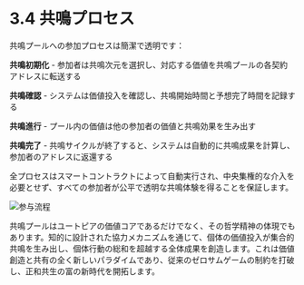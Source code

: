 # 3.4 共鳴プロセス

共鳴プールへの参加プロセスは簡潔で透明です：

**共鳴初期化** - 参加者は共鳴次元を選択し、対応する価値を共鳴プールの各契約アドレスに転送する

**共鳴確認** - システムは価値投入を確認し、共鳴開始時間と予想完了時間を記録する

**共鳴進行** - プール内の価値は他の参加者の価値と共鳴効果を生み出す

**共鳴完了** - 共鳴サイクルが終了すると、システムは自動的に共鳴成果を計算し、参加者のアドレスに返還する

全プロセスはスマートコントラクトによって自動実行され、中央集権的な介入を必要とせず、すべての参加者が公平で透明な共鳴体験を得ることを保証します。

![参与流程](/images/图4.svg)

共鳴プールはユートピアの価値コアであるだけでなく、その哲学精神の体現でもあります。知的に設計された協力メカニズムを通じて、個体の価値投入が集合的共鳴を生み出し、個体行動の総和を超越する全体成果を創造します。これは価値創造と共有の全く新しいパラダイムであり、従来のゼロサムゲームの制約を打破し、正和共生の富の新時代を開拓します。